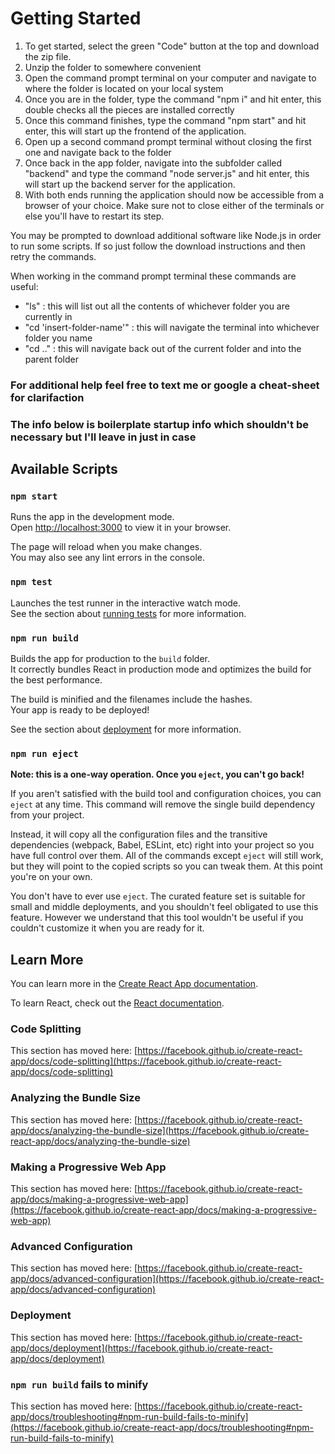 # Getting Started

1. To get started, select the green "Code" button at the top and download the zip file.
2. Unzip the folder to somewhere convenient
3. Open the command prompt terminal on your computer and navigate to where the folder is located on your local system
4. Once you are in the folder, type the command "npm i" and hit enter, this double checks all the pieces are installed correctly
5. Once this command finishes, type the command "npm start" and hit enter, this will start up the frontend of the application.
6. Open up a second command prompt terminal without closing the first one and navigate back to the folder
7. Once back in the app folder, navigate into the subfolder called "backend" and type the command "node server.js" and hit enter, this will start up the backend server for the application.
8. With both ends running the application should now be accessible from a browser of your choice. Make sure not to close either of the terminals or else you'll have to restart its step.

You may be prompted to download additional software like Node.js in order to run some scripts. If so just follow the download instructions and then retry the commands.

When working in the command prompt terminal these commands are useful:

-   "ls" : this will list out all the contents of whichever folder you are currently in
-   "cd 'insert-folder-name'" : this will navigate the terminal into whichever folder you name
-   "cd .." : this will navigate back out of the current folder and into the parent folder

### For additional help feel free to text me or google a cheat-sheet for clarifaction

### The info below is boilerplate startup info which shouldn't be necessary but I'll leave in just in case

## Available Scripts

### `npm start`

Runs the app in the development mode.\
Open [http://localhost:3000](http://localhost:3000) to view it in your browser.

The page will reload when you make changes.\
You may also see any lint errors in the console.

### `npm test`

Launches the test runner in the interactive watch mode.\
See the section about [running tests](https://facebook.github.io/create-react-app/docs/running-tests) for more information.

### `npm run build`

Builds the app for production to the `build` folder.\
It correctly bundles React in production mode and optimizes the build for the best performance.

The build is minified and the filenames include the hashes.\
Your app is ready to be deployed!

See the section about [deployment](https://facebook.github.io/create-react-app/docs/deployment) for more information.

### `npm run eject`

**Note: this is a one-way operation. Once you `eject`, you can't go back!**

If you aren't satisfied with the build tool and configuration choices, you can `eject` at any time. This command will remove the single build dependency from your project.

Instead, it will copy all the configuration files and the transitive dependencies (webpack, Babel, ESLint, etc) right into your project so you have full control over them. All of the commands except `eject` will still work, but they will point to the copied scripts so you can tweak them. At this point you're on your own.

You don't have to ever use `eject`. The curated feature set is suitable for small and middle deployments, and you shouldn't feel obligated to use this feature. However we understand that this tool wouldn't be useful if you couldn't customize it when you are ready for it.

## Learn More

You can learn more in the [Create React App documentation](https://facebook.github.io/create-react-app/docs/getting-started).

To learn React, check out the [React documentation](https://reactjs.org/).

### Code Splitting

This section has moved here: [https://facebook.github.io/create-react-app/docs/code-splitting](https://facebook.github.io/create-react-app/docs/code-splitting)

### Analyzing the Bundle Size

This section has moved here: [https://facebook.github.io/create-react-app/docs/analyzing-the-bundle-size](https://facebook.github.io/create-react-app/docs/analyzing-the-bundle-size)

### Making a Progressive Web App

This section has moved here: [https://facebook.github.io/create-react-app/docs/making-a-progressive-web-app](https://facebook.github.io/create-react-app/docs/making-a-progressive-web-app)

### Advanced Configuration

This section has moved here: [https://facebook.github.io/create-react-app/docs/advanced-configuration](https://facebook.github.io/create-react-app/docs/advanced-configuration)

### Deployment

This section has moved here: [https://facebook.github.io/create-react-app/docs/deployment](https://facebook.github.io/create-react-app/docs/deployment)

### `npm run build` fails to minify

This section has moved here: [https://facebook.github.io/create-react-app/docs/troubleshooting#npm-run-build-fails-to-minify](https://facebook.github.io/create-react-app/docs/troubleshooting#npm-run-build-fails-to-minify)
